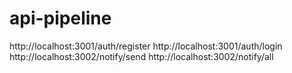 # api-pipeline
http://localhost:3001/auth/register
http://localhost:3001/auth/login
http://localhost:3002/notify/send
http://localhost:3002/notify/all

